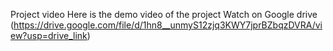 Project video
Here is the demo video of the project
Watch on Google drive (https://drive.google.com/file/d/1hn8__unmyS12zjq3KWY7jprBZbqzDVRA/view?usp=drive_link)
